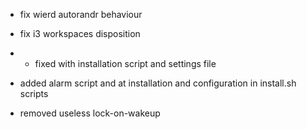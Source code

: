 - fix wierd autorandr behaviour
- fix i3 workspaces disposition
- - fixed with installation script and settings file 


- added alarm script and at installation and configuration in install.sh scripts

- removed useless lock-on-wakeup 